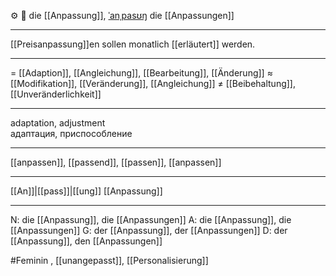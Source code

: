 ⚙️ 🔴 die [[Anpassung]], [ˈanˌpasʊŋ](https://youglish.com/pronounce/Anpassung/german)
die [[Anpassungen]]

---
[[Preisanpassung]]en sollen monatlich [[erläutert]] werden.

---
= [[Adaption]], [[Angleichung]], [[Bearbeitung]], [[Änderung]]
≈ [[Modifikation]], [[Veränderung]], [[Angleichung]]
≠ [[Beibehaltung]], [[Unveränderlichkeit]]

---
adaptation, adjustment  
адаптация, приспособление

---
[[anpassen]], [[passend]], [[passen]], [[anpassen]]

---
[[An]]|[[pass]]|[[ung]]
[[Anpassung]]


---
N: die [[Anpassung]], die [[Anpassungen]]
A: die [[Anpassung]], die [[Anpassungen]]
G: der [[Anpassung]], der [[Anpassungen]]
D: der [[Anpassung]], den [[Anpassungen]]

#Feminin 
, [[unangepasst]], [[Personalisierung]]